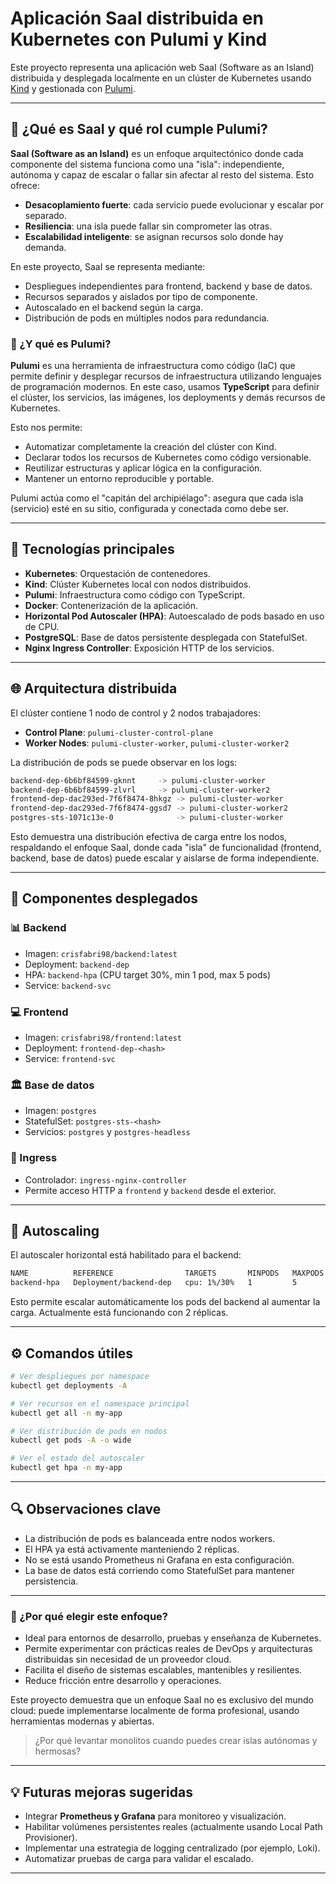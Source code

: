 # Aplicación SaaI distribuida en Kubernetes con Pulumi y Kind

Este proyecto representa una aplicación web SaaI (Software as an Island) distribuida y desplegada localmente en un clúster de Kubernetes usando [Kind](https://kind.sigs.k8s.io/) y gestionada con [Pulumi](https://www.pulumi.com/).

---

## 🧠 ¿Qué es SaaI y qué rol cumple Pulumi?

**SaaI (Software as an Island)** es un enfoque arquitectónico donde cada componente del sistema funciona como una "isla": independiente, autónoma y capaz de escalar o fallar sin afectar al resto del sistema. Esto ofrece:

* **Desacoplamiento fuerte**: cada servicio puede evolucionar y escalar por separado.
* **Resiliencia**: una isla puede fallar sin comprometer las otras.
* **Escalabilidad inteligente**: se asignan recursos solo donde hay demanda.

En este proyecto, SaaI se representa mediante:

* Despliegues independientes para frontend, backend y base de datos.
* Recursos separados y aislados por tipo de componente.
* Autoscalado en el backend según la carga.
* Distribución de pods en múltiples nodos para redundancia.

### 🧰 ¿Y qué es Pulumi?

**Pulumi** es una herramienta de infraestructura como código (IaC) que permite definir y desplegar recursos de infraestructura utilizando lenguajes de programación modernos. En este caso, usamos **TypeScript** para definir el clúster, los servicios, las imágenes, los deployments y demás recursos de Kubernetes.

Esto nos permite:

* Automatizar completamente la creación del clúster con Kind.
* Declarar todos los recursos de Kubernetes como código versionable.
* Reutilizar estructuras y aplicar lógica en la configuración.
* Mantener un entorno reproducible y portable.

Pulumi actúa como el "capitán del archipiélago": asegura que cada isla (servicio) esté en su sitio, configurada y conectada como debe ser.

---

## 🚀 Tecnologías principales

* **Kubernetes**: Orquestación de contenedores.
* **Kind**: Clúster Kubernetes local con nodos distribuidos.
* **Pulumi**: Infraestructura como código con TypeScript.
* **Docker**: Contenerización de la aplicación.
* **Horizontal Pod Autoscaler (HPA)**: Autoescalado de pods basado en uso de CPU.
* **PostgreSQL**: Base de datos persistente desplegada con StatefulSet.
* **Nginx Ingress Controller**: Exposición HTTP de los servicios.

---

## 🌐 Arquitectura distribuida

El clúster contiene 1 nodo de control y 2 nodos trabajadores:

* **Control Plane**: `pulumi-cluster-control-plane`
* **Worker Nodes**: `pulumi-cluster-worker`, `pulumi-cluster-worker2`

La distribución de pods se puede observar en los logs:

```bash
backend-dep-6b6bf84599-gknnt     -> pulumi-cluster-worker
backend-dep-6b6bf84599-zlvrl     -> pulumi-cluster-worker2
frontend-dep-dac293ed-7f6f8474-8hkgz -> pulumi-cluster-worker
frontend-dep-dac293ed-7f6f8474-ggsd7 -> pulumi-cluster-worker2
postgres-sts-1071c13e-0              -> pulumi-cluster-worker
```

Esto demuestra una distribución efectiva de carga entre los nodos, respaldando el enfoque SaaI, donde cada "isla" de funcionalidad (frontend, backend, base de datos) puede escalar y aislarse de forma independiente.

---

## 🚄 Componentes desplegados

### 📊 Backend

* Imagen: `crisfabri98/backend:latest`
* Deployment: `backend-dep`
* HPA: `backend-hpa` (CPU target 30%, min 1 pod, max 5 pods)
* Service: `backend-svc`

### 💻 Frontend

* Imagen: `crisfabri98/frontend:latest`
* Deployment: `frontend-dep-<hash>`
* Service: `frontend-svc`

### 🏛 Base de datos

* Imagen: `postgres`
* StatefulSet: `postgres-sts-<hash>`
* Servicios: `postgres` y `postgres-headless`

### 🏢 Ingress

* Controlador: `ingress-nginx-controller`
* Permite acceso HTTP a `frontend` y `backend` desde el exterior.

---

## 🚗 Autoscaling

El autoscaler horizontal está habilitado para el backend:

```bash
NAME          REFERENCE                TARGETS       MINPODS   MAXPODS   REPLICAS
backend-hpa   Deployment/backend-dep   cpu: 1%/30%   1         5         2
```

Esto permite escalar automáticamente los pods del backend al aumentar la carga. Actualmente está funcionando con 2 réplicas.

---

## ⚙️ Comandos útiles

```bash
# Ver despliegues por namespace
kubectl get deployments -A

# Ver recursos en el namespace principal
kubectl get all -n my-app

# Ver distribución de pods en nodos
kubectl get pods -A -o wide

# Ver el estado del autoscaler
kubectl get hpa -n my-app
```

---

## 🔍 Observaciones clave

* La distribución de pods es balanceada entre nodos workers.
* El HPA ya está activamente manteniendo 2 réplicas.
* No se está usando Prometheus ni Grafana en esta configuración.
* La base de datos está corriendo como StatefulSet para mantener persistencia.

---

### 🧭 ¿Por qué elegir este enfoque?

* Ideal para entornos de desarrollo, pruebas y enseñanza de Kubernetes.
* Permite experimentar con prácticas reales de DevOps y arquitecturas distribuidas sin necesidad de un proveedor cloud.
* Facilita el diseño de sistemas escalables, mantenibles y resilientes.
* Reduce fricción entre desarrollo y operaciones.

Este proyecto demuestra que un enfoque SaaI no es exclusivo del mundo cloud: puede implementarse localmente de forma profesional, usando herramientas modernas y abiertas.

> ¿Por qué levantar monolitos cuando puedes crear islas autónomas y hermosas?

---

## 💡 Futuras mejoras sugeridas

* Integrar **Prometheus y Grafana** para monitoreo y visualización.
* Habilitar volúmenes persistentes reales (actualmente usando Local Path Provisioner).
* Implementar una estrategia de logging centralizado (por ejemplo, Loki).
* Automatizar pruebas de carga para validar el escalado.

---
